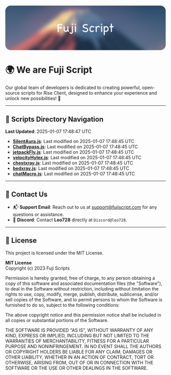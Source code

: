 ![Banner](.github/b.webp)

# 🌍 **We are Fuji Script**

Our global team of developers is dedicated to creating powerful, open-source scripts for Rise Client, designed to enhance your experience and unlock new possibilities! 🌟

---
<!-- SCRIPTS_NAVIGATION_START -->
## 📂 **Scripts Directory Navigation**

**Last Updated**: 2025-01-07 17:48:47 UTC

- **[SilentAura.js](scripts/SilentAura.js)**: Last modified on 2025-01-07 17:48:45 UTC
- **[ChatBypass.js](scripts/ChatBypass.js)**: Last modified on 2025-01-07 17:48:45 UTC
- **[jetpackFly.js](scripts/jetpackFly.js)**: Last modified on 2025-01-07 17:48:45 UTC
- **[velocityHylex.js](scripts/velocityHylex.js)**: Last modified on 2025-01-07 17:48:45 UTC
- **[chestxray.js](scripts/chestxray.js)**: Last modified on 2025-01-07 17:48:45 UTC
- **[bedxray.js](scripts/bedxray.js)**: Last modified on 2025-01-07 17:48:45 UTC
- **[chatMacro.js](scripts/chatMacro.js)**: Last modified on 2025-01-07 17:48:45 UTC

<!-- SCRIPTS_NAVIGATION_END -->

---

## 💬 **Contact Us**  
- 📬 **Support Email**: Reach out to us at [support@fujiscript.com](mailto:support@fujiscript.com) for any questions or assistance.  
- 💬 **Discord**: Contact **Leo728** directly at `Discord@leo728`.

---

## 📜 **License**

This project is licensed under the MIT License.  

**MIT License**  
Copyright (c) 2023 Fuji Scripts  

Permission is hereby granted, free of charge, to any person obtaining a copy of this software and associated documentation files (the "Software"), to deal in the Software without restriction, including without limitation the rights to use, copy, modify, merge, publish, distribute, sublicense, and/or sell copies of the Software, and to permit persons to whom the Software is furnished to do so, subject to the following conditions:  

The above copyright notice and this permission notice shall be included in all copies or substantial portions of the Software.  

THE SOFTWARE IS PROVIDED "AS IS", WITHOUT WARRANTY OF ANY KIND, EXPRESS OR IMPLIED, INCLUDING BUT NOT LIMITED TO THE WARRANTIES OF MERCHANTABILITY, FITNESS FOR A PARTICULAR PURPOSE AND NONINFRINGEMENT. IN NO EVENT SHALL THE AUTHORS OR COPYRIGHT HOLDERS BE LIABLE FOR ANY CLAIM, DAMAGES OR OTHER LIABILITY, WHETHER IN AN ACTION OF CONTRACT, TORT OR OTHERWISE, ARISING FROM, OUT OF OR IN CONNECTION WITH THE SOFTWARE OR THE USE OR OTHER DEALINGS IN THE SOFTWARE.  
